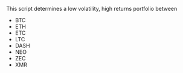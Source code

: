This script determines a low volatility, high returns portfolio between 
* BTC
* ETH
* ETC
* LTC
* DASH
* NEO
* ZEC
* XMR
